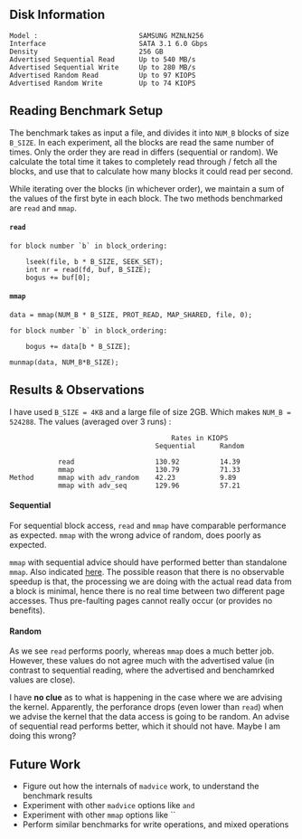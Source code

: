 ## Disk Information
```
Model :                         SAMSUNG MZNLN256
Interface                       SATA 3.1 6.0 Gbps
Density                         256 GB
Advertised Sequential Read      Up to 540 MB/s  
Advertised Sequential Write     Up to 280 MB/s
Advertised Random Read          Up to 97 KIOPS
Advertised Random Write         Up to 74 KIOPS
```

## Reading Benchmark Setup

The benchmark takes as input a file, and divides it into `NUM_B` blocks of size `B_SIZE`. In each experiment, all the blocks are read the same number of times. Only the order they are read in differs (sequential or random). We calculate the total time it takes to completely read through / fetch all the blocks, and use that to calculate how many blocks it could read per second.

While iterating over the blocks (in whichever order), we maintain a sum of the values of the first byte in each block. The two methods benchmarked are `read` and `mmap`.

#### `read`
```
for block number `b` in block_ordering:

    lseek(file, b * B_SIZE, SEEK_SET);
    int nr = read(fd, buf, B_SIZE);
    bogus += buf[0];
```

#### `mmap`
```
data = mmap(NUM_B * B_SIZE, PROT_READ, MAP_SHARED, file, 0);

for block number `b` in block_ordering:

    bogus += data[b * B_SIZE];

munmap(data, NUM_B*B_SIZE);
```

## Results & Observations

I have used `B_SIZE = 4KB` and a large file of size 2GB. Which makes `NUM_B = 524288`. The values (averaged over 3 runs) :

```
                                        Rates in KIOPS                      
                                    Sequential      Random
 
            read                    130.92          14.39
            mmap                    130.79          71.33
Method      mmap with adv_random    42.23           9.89
            mmap with adv_seq       129.96          57.21
```

#### Sequential

For sequential block access, `read` and `mmap` have comparable performance as expected. `mmap` with the wrong advice of random, does poorly as expected.

`mmap` with sequential advice should have performed better than standalone `mmap`. Also indicated [here](http://stackoverflow.com/a/2895799). The possible reason that there is no observable speedup is that, the processing we are doing with the actual read data from a block is minimal, hence there is no real time between two different page accesses. Thus pre-faulting pages cannot really occur (or provides no benefits).

#### Random

As we see `read` performs poorly, whereas `mmap` does a much better job. However, these values do not agree much with the advertised value (in contrast to sequential reading, where the advertised and benchamrked values are close).

I have **no clue** as to what is happening in the case where we are advising the kernel. Apparently, the perforance drops (even lower than `read`) when we advise the kernel that the data access is going to be random. An advise of sequential read performs better, which it should not have. Maybe I am doing this wrong?

## Future Work

- Figure out how the internals of `madvice` work, to understand the benchmark results
- Experiment with other `madvice` options like `` and ``
- Experiment with other `mmap` options like ``
- Perform similar benchmarks for write operations, and mixed operations
